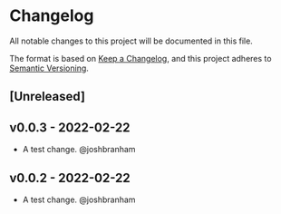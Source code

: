# Changelog

All notable changes to this project will be documented in this file.

The format is based on [Keep a Changelog](https://keepachangelog.com/en/1.0.0/),
and this project adheres to [Semantic Versioning](https://semver.org/spec/v2.0.0.html).

## [Unreleased]

## v0.0.3 - 2022-02-22

- A test change. @joshbranham

## v0.0.2 - 2022-02-22

- A test change. @joshbranham
